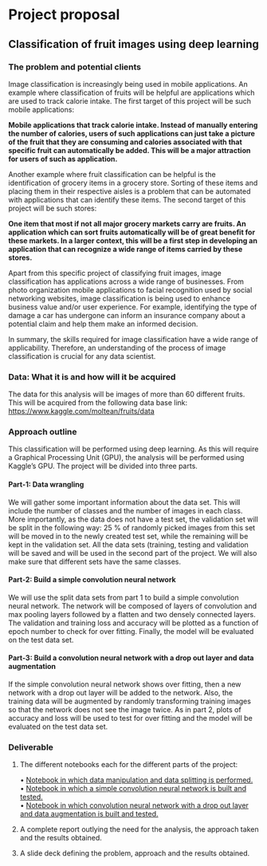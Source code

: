 # Project proposal  
   
## Classification of fruit images using  deep learning  
   
### The problem and potential clients   
   
Image classification is increasingly being used in mobile applications. An example where classification of fruits will be helpful are applications which are used to track calorie intake. The first target of this project will be such mobile applications:
   
**Mobile applications that track calorie intake. Instead of manually entering the number of calories, users of such applications can      just take a picture of the fruit that they are consuming and calories associated with that specific fruit can automatically be added. This will be a major attraction for users of such as application.**   
       
Another example where fruit classification can be helpful is the identification of grocery items in a grocery store. Sorting of these items and placing them in their respective aisles is a problem that can be automated with applications that can identify these items. The second target of this project will be such stores:   

**One item that most if not all major grocery markets carry are fruits. An application which can sort fruits automatically will be of great benefit for these markets. In a larger context, this will be a first step in developing an application that can recognize a wide range of items carried by these stores.**   
       
Apart from this specific project of classifying fruit images, image classification has applications across a wide range of businesses. From photo organization mobile applications to facial recognition used by social networking websites, image classification is being used to enhance business value and/or user experience. For example, identifying the type of damage a car has undergone can inform an insurance company about a potential claim and help them make an informed decision.   
   
In summary, the skills required for image classification have a wide range of applicability. Therefore, an understanding of the process of image classification is crucial for any data scientist.   
   
### Data: What it is and how will it be acquired   
   
The data for this analysis will be images of more than 60 different fruits. This will be acquired from the following data base link:
https://www.kaggle.com/moltean/fruits/data   

   
### Approach outline   
   
This classification will be performed using deep learning. As this will require a Graphical Processing Unit (GPU), the analysis will be performed using Kaggle’s GPU. The project will be divided into three parts.   
   
#### Part-1: Data wrangling   
   
We will gather some important information about the data set. This will include the number of classes and the number of images in each class. More importantly, as the data does not have a test set, the validation set will be split in the following way: 25 % of randomly picked images from this set will be moved in to the newly created test set, while the remaining will be kept in the validation set. All the data sets (training, testing and validation will be saved and will be used in the second part of the project.  We will also make sure that different sets have the same classes.   
   
#### Part-2: Build a simple convolution neural network   
   
We will use the split data sets from part 1 to build a simple convolution neural network. The network will be composed of layers of convolution and max pooling layers followed by a flatten and two densely connected layers. The validation and training loss and accuracy will be plotted as a function of epoch number to check for over fitting. Finally, the model will be evaluated on the test data set.   
   
#### Part-3: Build a convolution neural network with a drop out layer and data augmentation   
   
If the simple convolution neural network shows over fitting, then a new network with a drop out layer will be added to the network. Also, the training data will be augmented by randomly transforming training images so that the network does not see the image twice. As in part 2, plots of accuracy and loss will be used to test for over fitting and the model will be evaluated on the test data set.   
   
### Deliverable   
   
   1. The different notebooks each for the different parts of the project:   
       
      • [Notebook in which data manipulation and data splitting is performed.](https://github.com/rali88/Capstone-Project-2/blob/master/Getting%20data%20ready-kaggle%20Part-1.ipynb)      
      • [Notebook in which a simple convolution neural network is built and tested.](https://github.com/rali88/Capstone-Project-2/blob/master/Simple-ConvNet-P-2.ipynb)   
      • [Notebook in which convolution neural network with a drop out layer and data augmentation is built and tested.](https://github.com/rali88/Capstone-Project-2/blob/master/ConvNet-with-augmentation-P-3.ipynb)         
       
   2. A complete report outlying the need for the analysis, the approach taken and the results obtained.    
   3. A slide deck defining the problem, approach and the results obtained.

